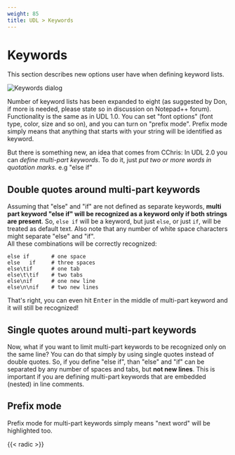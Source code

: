 ```yaml
---
weight: 85
title: UDL > Keywords
---
```


# Keywords

This section describes new options user have when defining keyword lists.

![Keywords dialog](../images/keywords.png)

Number of keyword lists has been expanded to eight (as suggested by Don, if more is needed, please state so in discussion on Notepad++ forum). Functionality is the same as in UDL 1.0. You can set "font options" (font type, color, size and so on), and you can turn on "prefix mode". Prefix mode simply means that anything that starts with your string will be identified as keyword.

But there is something new, an idea that comes from CChris: In UDL 2.0 you can *define multi-part keywords*. To do it, just *put two or more words in quotation marks*. e.g "else if"

## Double quotes around multi-part keywords

Assuming that "else" and "if" are not defined as separate keywords, **multi part keyword "else if" will be recognized as a keyword only if both strings are present**. So, `else if` will be a keyword, but just `else`, or just `if`, will be treated as default text. Also note that any number of white space characters might separate "else" and "if".<br>
All these combinations will be correctly recognized:

```
else if       # one space
else   if     # three spaces
else\tif      # one tab
else\t\tif    # two tabs
else\nif      # one new line
else\n\nif    # two new lines
```

That's right, you can even hit <kbd>Enter</kbd> in the middle of multi-part keyword and it will still be recognized!

## Single quotes around multi-part keywords

Now, what if you want to limit multi-part keywords to be recognized only on the same line? You can do that simply by using single quotes instead of double quotes. So, if you define "else if", than "else" and "if" can be separated by any number of spaces and tabs, but **not new lines**. This is important if you are defining multi-part keywords that are embedded (nested) in line comments.

## Prefix mode

Prefix mode for multi-part keywords simply means "next word" will be highlighted too.

{{< radic >}}
